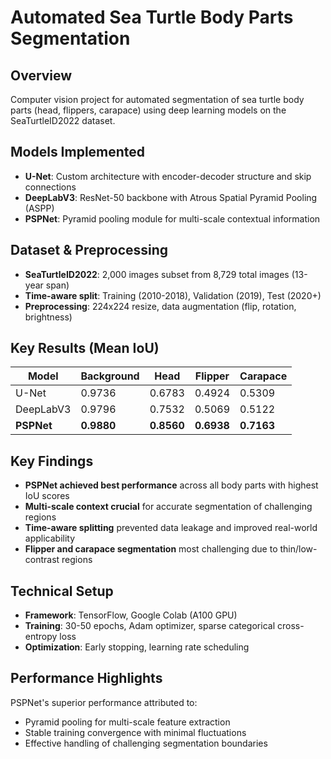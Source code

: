 # Automated Sea Turtle Body Parts Segmentation

## Overview
Computer vision project for automated segmentation of sea turtle body parts (head, flippers, carapace) using deep learning models on the SeaTurtleID2022 dataset.

## Models Implemented
- **U-Net**: Custom architecture with encoder-decoder structure and skip connections
- **DeepLabV3**: ResNet-50 backbone with Atrous Spatial Pyramid Pooling (ASPP)
- **PSPNet**: Pyramid pooling module for multi-scale contextual information

## Dataset & Preprocessing
- **SeaTurtleID2022**: 2,000 images subset from 8,729 total images (13-year span)
- **Time-aware split**: Training (2010-2018), Validation (2019), Test (2020+)
- **Preprocessing**: 224x224 resize, data augmentation (flip, rotation, brightness)

## Key Results (Mean IoU)

| Model | Background | Head | Flipper | Carapace |
|-------|------------|------|---------|----------|
| U-Net | 0.9736 | 0.6783 | 0.4924 | 0.5309 |
| DeepLabV3 | 0.9796 | 0.7532 | 0.5069 | 0.5122 |
| **PSPNet** | **0.9880** | **0.8560** | **0.6938** | **0.7163** |

## Key Findings
- **PSPNet achieved best performance** across all body parts with highest IoU scores
- **Multi-scale context crucial** for accurate segmentation of challenging regions
- **Time-aware splitting** prevented data leakage and improved real-world applicability
- **Flipper and carapace segmentation** most challenging due to thin/low-contrast regions

## Technical Setup
- **Framework**: TensorFlow, Google Colab (A100 GPU)
- **Training**: 30-50 epochs, Adam optimizer, sparse categorical cross-entropy loss
- **Optimization**: Early stopping, learning rate scheduling

## Performance Highlights
PSPNet's superior performance attributed to:
- Pyramid pooling for multi-scale feature extraction
- Stable training convergence with minimal fluctuations
- Effective handling of challenging segmentation boundaries